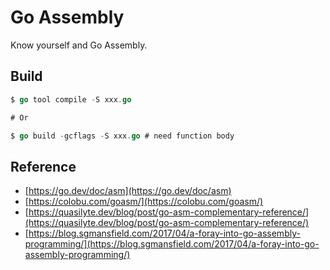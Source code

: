 # Go Assembly

Know yourself and Go Assembly.


## Build

```Go
$ go tool compile -S xxx.go

# Or

$ go build -gcflags -S xxx.go # need function body
```


## Reference

- [https://go.dev/doc/asm](https://go.dev/doc/asm)
- [https://colobu.com/goasm/](https://colobu.com/goasm/)
- [https://quasilyte.dev/blog/post/go-asm-complementary-reference/](https://quasilyte.dev/blog/post/go-asm-complementary-reference/)
- [https://blog.sgmansfield.com/2017/04/a-foray-into-go-assembly-programming/](https://blog.sgmansfield.com/2017/04/a-foray-into-go-assembly-programming/)
